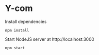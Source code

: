 # Y-com

Install dependencies
```
npm install
```

Start NodeJS server at http://localhost:3000
```
npm start
```
